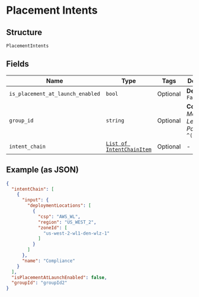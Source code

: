 
# Placement Intents

## Structure

`PlacementIntents`

## Fields

| Name | Type | Tags | Description |
|  --- | --- | --- | --- |
| `is_placement_at_launch_enabled` | `bool` | Optional | **Default**: `False` |
| `group_id` | `string` | Optional | **Constraints**: *Maximum Length*: `500`, *Pattern*: `^(.*)$` |
| `intent_chain` | [`List of IntentChainItem`](../../doc/models/intent-chain-item.md) | Optional | - |

## Example (as JSON)

```json
{
  "intentChain": [
    {
      "input": {
        "deploymentLocations": [
          {
            "csp": "AWS_WL",
            "region": "US_WEST_2",
            "zoneId": [
              "us-west-2-wl1-den-wlz-1"
            ]
          }
        ]
      },
      "name": "Compliance"
    }
  ],
  "isPlacementAtLaunchEnabled": false,
  "groupId": "groupId2"
}
```

